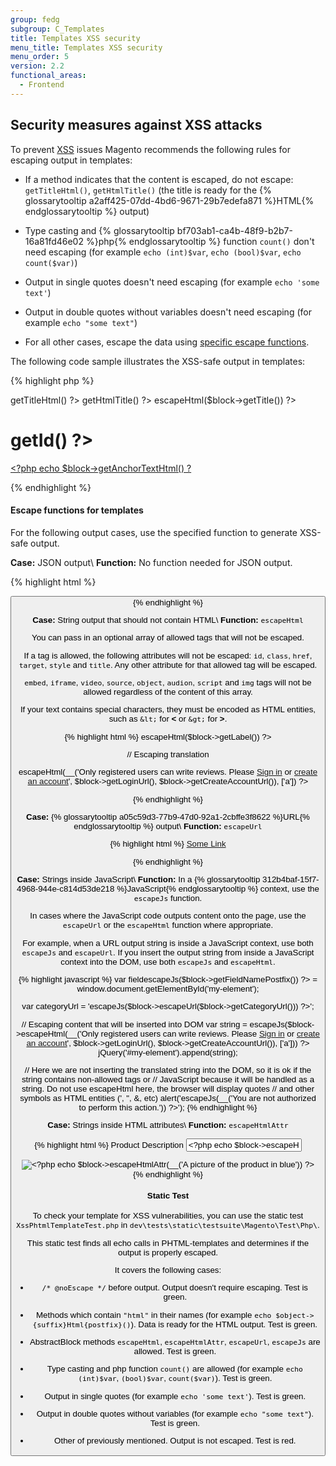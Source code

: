 ```yaml
---
group: fedg
subgroup: C_Templates
title: Templates XSS security
menu_title: Templates XSS security
menu_order: 5
version: 2.2
functional_areas:
  - Frontend
---
```


## Security measures against XSS attacks

To prevent <a href="https://en.wikipedia.org/wiki/Cross-site_scripting">XSS</a> issues Magento recommends the following rules for escaping output in templates:

* If a method indicates that the content is escaped, do not escape: `getTitleHtml()`, `getHtmlTitle()` (the title is ready for the {% glossarytooltip a2aff425-07dd-4bd6-9671-29b7edefa871 %}HTML{% endglossarytooltip %} output)

* Type casting and {% glossarytooltip bf703ab1-ca4b-48f9-b2b7-16a81fd46e02 %}php{% endglossarytooltip %} function `count()` don't need escaping  (for example `echo (int)$var`, `echo (bool)$var`, `echo count($var)`)

* Output in single quotes doesn't need escaping (for example `echo 'some text'`)

* Output in double quotes without variables doesn't need escaping (for example `echo "some text"`)

* For all other cases, escape the data using [specific escape functions](#escape-functions-for-templates).

The following code sample illustrates the XSS-safe output in templates:

{% highlight php %}
<?php echo $block->getTitleHtml() ?>
<?php echo $block->getHtmlTitle() ?>
<?php echo $block->escapeHtml($block->getTitle()) ?>
# <?php echo (int)$block->getId() ?>
<?php echo count($var); ?>
<?php echo 'some text' ?>
<?php echo "some text" ?>
<a href="<?php echo $block->escapeUrl($block->getUrl()) ?>"><?php echo $block->getAnchorTextHtml() ?
></a>
{% endhighlight %}

#### Escape functions for templates

For the following output cases, use the specified function to generate XSS-safe output.

**Case:** JSON output\\
**Function:** No function needed for JSON output.


{% highlight html %}
  <!-- In this example $postData is a JSON string -->
  <button class="action" data-post='<?php /* @noEscape */ echo $postData ?>' />
{% endhighlight %}


**Case:** String output that should not contain HTML\\
**Function:** `escapeHtml` 

You can pass in an optional array of allowed tags that will not be escaped.

If a tag is allowed, the following attributes will not be escaped: `id`, `class`, `href`, `target`, `style` and `title`.
Any other attribute for that allowed tag will be escaped.

`embed`, `iframe`, `video`, `source`, `object`, `audion`, `script` and `img` tags will not be allowed regardless of the content of this array.

If your text contains special characters, they must be encoded as HTML entities, such as `&lt;` for **&lt;** or `&gt;` for **&gt;**.

{% highlight html %}
  <span class="label"><?php echo $block->escapeHtml($block->getLabel()) ?></span>
  
  // Escaping translation
  <div id='my-element'><?php echo $block->escapeHtml(__('Only registered users can write reviews. Please <a href="%1">Sign in</a> or <a href="%2">create an account</a>', $block->getLoginUrl(), $block->getCreateAccountUrl()), ['a']) ?></div>

{% endhighlight %}


**Case:** {% glossarytooltip a05c59d3-77b9-47d0-92a1-2cbffe3f8622 %}URL{% endglossarytooltip %} output\\
**Function:** `escapeUrl`


{% highlight html %}
  <a href="<?php echo $block->escapeUrl($block->getCategoryUrl()) ?>">Some Link</a>
  <script>
    var categoryUrl = '<?php echo $block->escapeJs($block->escapeUrl($block->getCategoryUrl())) ?>';
  </script>
{% endhighlight %}


**Case:** Strings inside JavaScript\\
**Function:** In a {% glossarytooltip 312b4baf-15f7-4968-944e-c814d53de218 %}JavaScript{% endglossarytooltip %} context, use the `escapeJs` function.

In cases where the JavaScript code outputs content onto the page, use the `escapeUrl` or the `escapeHtml` function where appropriate.

For example, when a URL output string is inside a JavaScript context, use both `escapeJs` and `escapeUrl`. If you insert the output string from inside a JavaScript context into the DOM, use both `escapeJs` and `escapeHtml`. 

{% highlight javascript %}
  var field<?php echo $block->escapeJs($block->getFieldNamePostfix()) ?> = window.document.getElementById('my-element');

  var categoryUrl = '<?php echo $block->escapeJs($block->escapeUrl($block->getCategoryUrl())) ?>';

  // Escaping content that will be inserted into DOM
  var string = <?php echo $block->escapeJs($block->escapeHtml(__('Only registered users can write reviews. Please <a href="%1">Sign in</a> or <a href="%2">create an account</a>', $block->getLoginUrl(), $block->getCreateAccountUrl()), ['a'])) ?>
  jQuery('#my-element').append(string);
 
  // Here we are not inserting the translated string into the DOM, so it is ok if the string contains non-allowed tags or 
  // JavaScript because it will be handled as a string. Do not use escapeHtml here, the browser will display quotes 
  // and other symbols as HTML entities (&#039;, &quot;, &amp;, etc)
  alert('<?php echo $block->escapeJs(__('You are not authorized to perform this action.')) ?>');
{% endhighlight %}


**Case:** Strings inside HTML attributes\\
**Function:** `escapeHtmlAttr`


{% highlight html %}
  <span class="<?php echo $block->escapeHtmlAttr($block->getSpanClass()) ?>">Product Description</span>
  <input name="field" value="<?php echo $block->escapeHtmlAttr($block->getFieldValue()) ?>" />

  <!--  Escaping translation inside attributes -->
  <img src="product-blue.jpg" alt="<?php echo $block->escapeHtmlAttr(__('A picture of the product in blue')) ?>" />
{% endhighlight %}

#### Static Test

To check your template for XSS vulnerabilities, you can use the static test `XssPhtmlTemplateTest.php` in `dev\tests\static\testsuite\Magento\Test\Php\`.

This static test finds all echo calls in PHTML-templates and determines if the output is properly escaped.

It covers the following cases:

* `/* @noEscape */` before output. Output doesn't require escaping. Test is green.

* Methods which contain `"html"` in their names (for example `echo $object->{suffix}Html{postfix}()`). Data is ready for the HTML output. Test is green.

* AbstractBlock methods `escapeHtml`, `escapeHtmlAttr`, `escapeUrl`, `escapeJs` are allowed. Test is green.

* Type casting and php function `count()` are allowed (for example `echo (int)$var`, `(bool)$var`, `count($var)`). Test is green.

* Output in single quotes (for example `echo 'some text'`). Test is green.

* Output in double quotes without variables (for example `echo "some text"`). Test is green.

* Other of previously mentioned. Output is not escaped. Test is red.
